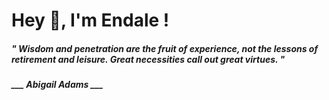 <h1 title="head"> Hey 👋, I'm Endale !</h1>

**<h5><i>" Wisdom and penetration are the fruit of experience, not the lessons of retirement and leisure. Great necessities call out great virtues. "</i></h5>**

*<b>___ Abigail Adams ___</b>*
